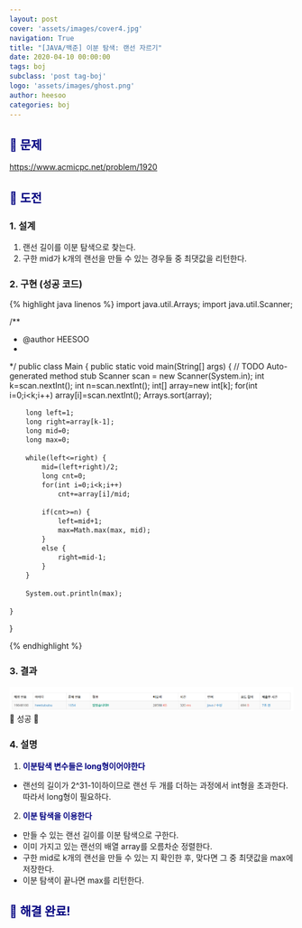 ```yaml
---
layout: post
cover: 'assets/images/cover4.jpg'
navigation: True
title: "[JAVA/백준] 이분 탐색: 랜선 자르기"
date: 2020-04-10 00:00:00
tags: boj
subclass: 'post tag-boj'
logo: 'assets/images/ghost.png'
author: heesoo
categories: boj
---
```

## <span style="color:navy">👀 문제</span>
<https://www.acmicpc.net/problem/1920>

## <span style="color:navy">👊 도전</span>

### 1. 설계
1. 랜선 길이를 이분 탐색으로 찾는다.
2. 구한 mid가 k개의 랜선을 만들 수 있는 경우들 중 최댓값을 리턴한다.

### 2. 구현 (성공 코드)
{% highlight java linenos %}
import java.util.Arrays;
import java.util.Scanner;

/**
 * @author HEESOO
 *
 */
public class Main {
	public static void main(String[] args) {
		// TODO Auto-generated method stub
		Scanner scan = new Scanner(System.in);
		int k=scan.nextInt();
		int n=scan.nextInt();
		int[] array=new int[k];
		for(int i=0;i<k;i++)
			array[i]=scan.nextInt();
		Arrays.sort(array);
		
		long left=1;
		long right=array[k-1];
		long mid=0;
		long max=0;
		
		while(left<=right) {
			mid=(left+right)/2;
			long cnt=0;
			for(int i=0;i<k;i++) 
				cnt+=array[i]/mid;
			
			if(cnt>=n) {
				left=mid+1;
				max=Math.max(max, mid);
			}
			else {
				right=mid-1;
			}
		}
		
		System.out.println(max);
		
	}
}

 {% endhighlight %}

### 3. 결과
![실행결과](./assets/images/200410_4.PNG)
🤟 성공 🤟 

### 4. 설명
1. **<span style="color:navy">이분탐색 변수들은 long형이어야한다</span>**
- 랜선의 길이가 2^31-1이하이므로 랜선 두 개를 더하는 과정에서 int형을 초과한다. 따라서 long형이 필요하다.
2. **<span style="color:navy">이분 탐색을 이용한다</span>**
- 만들 수 있는 랜선 길이를 이분 탐색으로 구한다.
- 이미 가지고 있는 랜선의 배열 array를 오름차순 정렬한다.
- 구한 mid로 k개의 랜선을 만들 수 있는 지 확인한 후, 맞다면 그 중 최댓값을 max에 저장한다.
- 이분 탐색이 끝나면 max를 리턴한다.

## <span style="color:navy">👏 해결 완료!</span>
